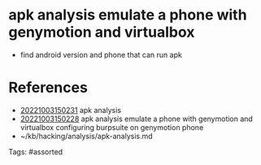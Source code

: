 # apk analysis emulate a phone with genymotion and virtualbox
- find android version and phone that can run apk

# References
- [20221003150231](/zet/20221003150231/) apk analysis
- [20221003150228](/zet/20221003150228/) apk analysis emulate a phone with genymotion and virtualbox configuring burpsuite on genymotion phone
- ~/kb/hacking/analysis/apk-analysis.md

Tags:
    #assorted

